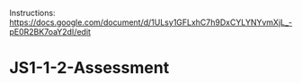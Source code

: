 Instructions:
https://docs.google.com/document/d/1ULsy1GFLxhC7h9DxCYLYNYvmXjL_-pE0R2BK7oaY2dI/edit
# JS1-1-2-Assessment
